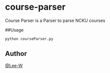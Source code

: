 # course-parser

Course Parser is a Parser to parse NCKU courses

##Usage

```
python courseParser.py
```

Author
---
[@Lee-W](https://github.com/lee-w)

